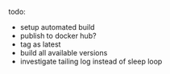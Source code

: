 ﻿todo:

* setup automated build
* publish to docker hub?
* tag as latest
* build all available versions
* investigate tailing log instead of sleep loop

